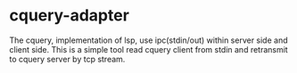 # cquery-adapter
The cquery, implementation of lsp, use ipc(stdin/out) within server side and client side. 
This is a simple tool read cquery client from stdin and retransmit to cquery server by tcp stream.
